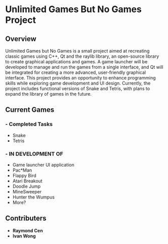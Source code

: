 # Unlimited Games But No Games Project

## Overview

Unlimited Games but No Games is a small project aimed at recreating classic games using C++, Qt and the raylib library, an open-source library to create graphical applications and games. A game launcher will be developed to manage and run the games from a single interface, and Qt will be integrated for creating a more advanced, user-friendly graphical interface. This project provides an opportunity to enhance programming skills while exploring game development and UI design. Currently, the project includes functional versions of Snake and Tetris, with plans to expand the library of games in the future.

## Current Games

### - Completed Tasks

* Snake
* Tetris

### - IN DEVELOPMENT OF

* Game launcher UI application
* Pac*Man
* Flappy Bird
* Atari Breakout
* Doodle Jump
* MineSweeper
* Hunter the Wumpus
* More?

## Contributers

* **Raymond Cen**
* **Ivan Wong**
